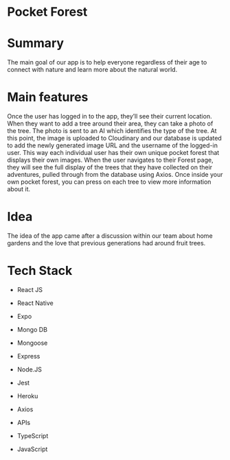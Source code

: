 # Pocket Forest

# Summary

The main goal of our app is to help everyone regardless of their age to connect with nature and learn more about the natural world. 

# Main features

Once the user has logged in to the app, they’ll see their current location. When they want to add a tree around their area, they can take a photo of the tree. The photo is sent to an AI which identifies the type of the tree. At this point, the image is uploaded to Cloudinary and our database is updated to add the newly generated image URL and the username of the logged-in user. This way each individual user has their own unique pocket forest that displays their own images. When the user navigates to their Forest page, they will see the full display of the trees that they have collected on their adventures, pulled through from the database using Axios. Once inside your own pocket forest, you can press on each tree to view more information about it.
 
# Idea
The idea of the app came after a discussion within our team about home gardens and the love that previous generations had around fruit trees.


# Tech Stack

* React JS

* React Native

* Expo

* Mongo DB

* Mongoose

* Express

* Node.JS

* Jest

* Heroku

* Axios

* APIs

* TypeScript

* JavaScript

